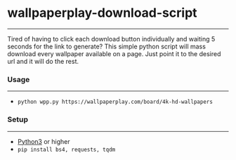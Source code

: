 # wallpaperplay-download-script
------
Tired of having to click each download button individually and waiting 5 seconds for the link to generate? This simple python script will mass download every wallpaper available on a page. Just point it to the desired url and it will do the rest.

### Usage
------
  - `python wpp.py https://wallpaperplay.com/board/4k-hd-wallpapers`

### Setup
------
- [Python3](https://www.python.org/downloads/) or higher
- `pip install bs4, requests, tqdm`

